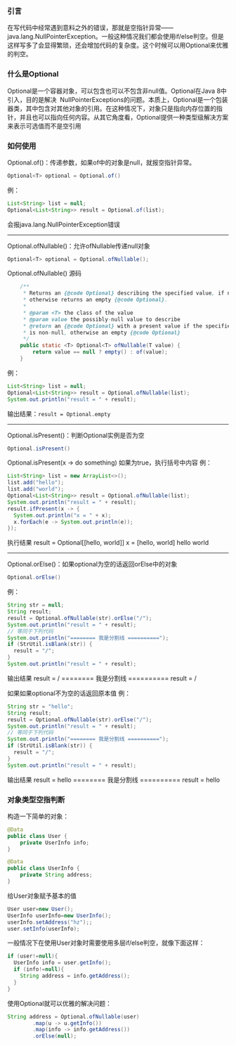 ### 引言
在写代码中经常遇到意料之外的错误，那就是空指针异常——java.lang.NullPointerException。一般这种情况我们都会使用if/else判空。但是这样写多了会显得繁琐，还会增加代码的复杂度。这个时候可以用Optional来优雅的判空。

### 什么是Optional
Optional是一个容器对象，可以包含也可以不包含非null值。Optional在Java 8中引入，目的是解决  NullPointerExceptions的问题。本质上，Optional是一个包装器类，其中包含对其他对象的引用。在这种情况下，对象只是指向内存位置的指针，并且也可以指向任何内容。从其它角度看，Optional提供一种类型级解决方案来表示可选值而不是空引用

### 如何使用
Optional.of()：传递参数，如果of中的对象是null，就报空指针异常。
```java
Optional<T> optional = Optional.of()
```
例：
```java
List<String> list = null;
Optional<List<String>> result = Optional.of(list);
```
会报java.lang.NullPointerException错误
***

Optional.ofNullable()：允许ofNullable传递null对象
```java
Optional<T> optional = Optional.ofNullable();
```
Optional.ofNullable() 源码
```java
    /**
     * Returns an {@code Optional} describing the specified value, if non-null,
     * otherwise returns an empty {@code Optional}.
     *
     * @param <T> the class of the value
     * @param value the possibly-null value to describe
     * @return an {@code Optional} with a present value if the specified value
     * is non-null, otherwise an empty {@code Optional}
     */
    public static <T> Optional<T> ofNullable(T value) {
        return value == null ? empty() : of(value);
    }
```
例：
```java
List<String> list = null;
Optional<List<String>> result = Optional.ofNullable(list);
System.out.println("result = " + result);
```
输出结果：`result = Optional.empty`
***
Optional.isPresent()：判断Optional实例是否为空
```java
Optional.isPresent()
```
Optional.isPresent(x -> do something)
如果为true，执行括号中内容
例：
```java
List<String> list = new ArrayList<>();
list.add("hello");
list.add("world");
Optional<List<String>> result = Optional.ofNullable(list);
System.out.println("result = " + result);
result.ifPresent(x -> {
  System.out.println("x = " + x);
  x.forEach(e -> System.out.println(e));
});
```
执行结果 
result = Optional[[hello, world]]
x = [hello, world]
hello
world
***
Optional.orElse()：如果optional为空的话返回orElse中的对象
```java
Optional.orElse()
```
例：
```java
String str = null;
String result;
result = Optional.ofNullable(str).orElse("/");
System.out.println("result = " + result);
// 等同于下列代码
System.out.println("======== 我是分割线 ==========");
if (StrUtil.isBlank(str)) {
  result = "/";
}
System.out.println("result = " + result);
```
输出结果
result = /
======== 我是分割线 ==========
result = /

如果如果optional不为空的话返回原本值
例：
```java
String str = "hello";
String result;
result = Optional.ofNullable(str).orElse("/");
System.out.println("result = " + result);
// 等同于下列代码
System.out.println("======== 我是分割线 ==========");
if (StrUtil.isBlank(str)) {
  result = "/";
}
System.out.println("result = " + result);
```
输出结果
result = hello
======== 我是分割线 ==========
result = hello

### 对象类型空指判断
构造一下简单的对象：
```java
@Data
public class User {
    private UserInfo info;
}

@Data
public class UserInfo {
    private String address;
}
```
给User对象赋予基本的值
```java
User user=new User();
UserInfo userInfo=new UserInfo();
userInfo.setAddress("hz");;
user.setInfo(userInfo);
```
一般情况下在使用User对象时需要使用多层if/else判空，就像下面这样：
```java
if (user!=null){
  UserInfo info = user.getInfo();
  if (info!=null){
    String address = info.getAddress();
  }
}
```
使用Optional就可以优雅的解决问题：
```java
String address = Optional.ofNullable(user)
        .map(u -> u.getInfo())
        .map(info -> info.getAddress())
        .orElse(null);
```
